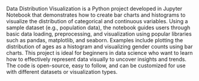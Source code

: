 Data Distribution Visualization is a Python project developed in Jupyter Notebook that demonstrates how to create bar charts and histograms to visualize the distribution of categorical and continuous variables. Using a sample dataset (e.g., population data), the notebook guides users through basic data loading, preprocessing, and visualization using popular libraries such as pandas, matplotlib, and seaborn. Examples include plotting the distribution of ages as a histogram and visualizing gender counts using bar charts. This project is ideal for beginners in data science who want to learn how to effectively represent data visually to uncover insights and trends. The code is open-source, easy to follow, and can be customized for use with different datasets or visualization types.
